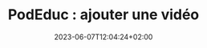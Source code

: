 ---
title: "PodEduc : ajouter une vidéo"
date: 2023-06-07T12:04:24+02:00
draft: false
urlvideo: "https://podeduc.apps.education.fr/video/0052-ajouter-une-video"
pdf: "TutoPdf_AjouterUneVideo.pdf"
poidspdf: "4,25 Mo"
icone: "bi bi-upload"
---